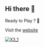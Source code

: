 ## Hi there 👋

Ready to Play ? 🎉

Visit the [website](https://anaki-games.github.io)

[![X3_1](https://github.com/anaki-games/.github/assets/33315640/601785cd-a3d5-4a43-b97a-f2e82510c893)](https://anaki-games.github.io)
